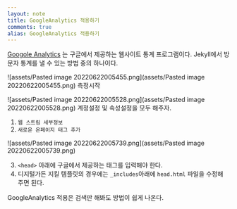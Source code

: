 ```yaml
---
layout: note
title: GoogleAnalytics 적용하기
comments: true
alias: GoogleAnalytics 적용하기
---
```

[Googole Analytics](https://analytics.google.com/analytics/web/provision/?authuser=1#/provision) 는 구글에서 제공하는 웹사이트 통계 프로그램이다. Jekyll에서 방문자 통계를 낼 수 있는 방법 중의 하나이다.

![assets/Pasted image 20220622005455.png](assets/Pasted image 20220622005455.png)
측정시작

![assets/Pasted image 20220622005528.png](assets/Pasted image 20220622005528.png)
계정설정 및 속성설정을 모두 해주자.

1. `웹 스트림 세부정보` 
2. `새로운 온페이지 태그 추가`

![assets/Pasted image 20220622005739.png](assets/Pasted image 20220622005739.png)

3. `<head>` 아래에 구글에서 제공하는 태그를 입력해야 한다.
4. 디지털가든 지킬 템플릿의 경우에는 `_includes`아래에 `head.html` 파일을 수정해 주면 된다.

GoogleAnalytics 적용은 검색만 해봐도 방법이 쉽게 나온다.